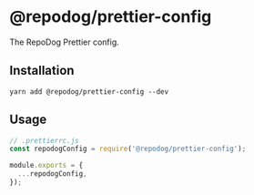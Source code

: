 # @repodog/prettier-config

The RepoDog Prettier config.

## Installation

```shell
yarn add @repodog/prettier-config --dev
```

## Usage

```javascript
// .prettierrc.js
const repodogConfig = require('@repodog/prettier-config');

module.exports = {
  ...repodogConfig,
});
```
